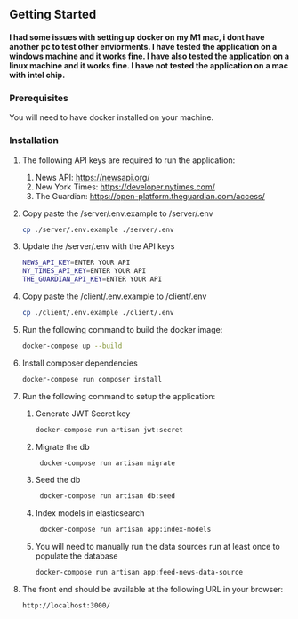 

<!-- GETTING STARTED -->
## Getting Started



#### I had some issues with setting up docker on my M1 mac, i dont have another pc to test other enviorments. I have tested the application on a windows machine and it works fine. I have also tested the application on a linux machine and it works fine. I have not tested the application on a mac with intel chip. 

### Prerequisites

You will need to have docker installed on your machine.

### Installation

1. The following API keys are required to run the application:
    1. News API: https://newsapi.org/
    2. New York Times: https://developer.nytimes.com/
    3. The Guardian: https://open-platform.theguardian.com/access/
2. Copy paste the /server/.env.example to /server/.env
    ```sh
    cp ./server/.env.example ./server/.env
    ```
3. Update the /server/.env  with the API keys
    ```sh
    NEWS_API_KEY=ENTER YOUR API
    NY_TIMES_API_KEY=ENTER YOUR API
    THE_GUARDIAN_API_KEY=ENTER YOUR API
    ```
   
4. Copy paste the /client/.env.example to /client/.env
    ```sh
    cp ./client/.env.example ./client/.env
    ```
5. Run the following command to build the docker image:
    ```sh
    docker-compose up --build
    ```
6. Install composer dependencies
    ```sh
    docker-compose run composer install
    ```
7. Run the following command to setup the application:
   1. Generate JWT Secret key
      ```sh
      docker-compose run artisan jwt:secret
      ```
   2. Migrate the db
       ```sh
        docker-compose run artisan migrate
       ```
   3. Seed the db
        ```sh
         docker-compose run artisan db:seed
        ```
   4. Index models in elasticsearch
        ```sh
         docker-compose run artisan app:index-models
        ```
   5. You will need to manually run the data sources run at least once to populate the database
        ```sh
        docker-compose run artisan app:feed-news-data-source
        ```
8. The front end should be available at the following URL in your browser:
    ```sh
    http://localhost:3000/
    ```
   
